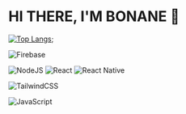 # HI THERE, I'M BONANE 👋
<!-- ![Anurag's GitHub stats](https://github-readme-stats.vercel.app/api?username=bonane123&show_icons=true&theme=radical) -->
[![Top Langs](https://github-readme-stats.vercel.app/api/top-langs/?username=bonane123&layout=compact)](https://github.com/bonane123/github-readme-stats);

<!-- ![MongoDB](https://img.shields.io/badge/MongoDB-%234ea94b.svg?style=for-the-badge&logo=mongodb&logoColor=white) -->
<!-- ![MySQL](https://img.shields.io/badge/mysql-%2300f.svg?style=for-the-badge&logo=mysql&logoColor=white) -->
![Firebase](https://img.shields.io/badge/Firebase-039BE5?style=for-the-badge&logo=Firebase&logoColor=white)
<!-- ![Expo](https://img.shields.io/badge/expo-1C1E24?style=for-the-badge&logo=expo&logoColor=#D04A37) -->
<!-- ![Express.js](https://img.shields.io/badge/express.js-%23404d59.svg?style=for-the-badge&logo=express&logoColor=%2361DAFB) -->
<!-- ![JWT](https://img.shields.io/badge/JWT-black?style=for-the-badge&logo=JSON%20web%20tokens) -->
![NodeJS](https://img.shields.io/badge/node.js-6DA55F?style=for-the-badge&logo=node.js&logoColor=white)
![React](https://img.shields.io/badge/react-%2320232a.svg?style=for-the-badge&logo=react&logoColor=%2361DAFB)
![React Native](https://img.shields.io/badge/react_native-%2320232a.svg?style=for-the-badge&logo=react&logoColor=%2361DAFB)
<!-- ![React Router](https://img.shields.io/badge/React_Router-CA4245?style=for-the-badge&logo=react-router&logoColor=white) -->
<!-- ![React Hook Form](https://img.shields.io/badge/React%20Hook%20Form-%23EC5990.svg?style=for-the-badge&logo=reacthookform&logoColor=white) -->
<!-- ![React Hook Form](https://img.shields.io/badge/React%20Hook%20Form-%23EC5990.svg?style=for-the-badge&logo=reacthookform&logoColor=white) -->
![TailwindCSS](https://img.shields.io/badge/tailwindcss-%2338B2AC.svg?style=for-the-badge&logo=tailwind-css&logoColor=white)
<!-- ![Java](https://img.shields.io/badge/java-%23ED8B00.svg?style=for-the-badge&logo=java&logoColor=white) -->
<!-- ![HTML5](https://img.shields.io/badge/html5-%23E34F26.svg?style=for-the-badge&logo=html5&logoColor=white) -->
![JavaScript](https://img.shields.io/badge/javascript-%23323330.svg?style=for-the-badge&logo=javascript&logoColor=%23F7DF1E)
